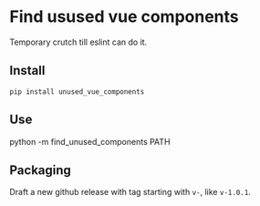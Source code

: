 # Find usused vue components

Temporary crutch till eslint can do it.

## Install

```
pip install unused_vue_components
```

## Use

python -m find_unused_components PATH

## Packaging

Draft a new github release with tag starting with `v-`, like `v-1.0.1`.
